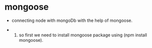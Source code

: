 # mongoose

- connecting node with mongoDb with the help of mongoose.

- 1. so first we need to install mongoose package using (npm install mongoose).

